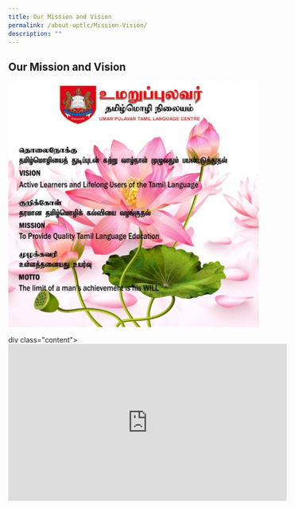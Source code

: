 ```yaml
---
title: Our Mission and Vision
permalink: /about-uptlc/Mission-Vision/
description: ""
---
```

## Our Mission and Vision

![](/images/Mission.jpeg)


div class="content">
       <iframe width="560" height="315" src="https://drive.google.com/file/d/1BNdgf54DM86BTPbkmp17uwVhD3jQQcWh/preview" title="YouTube video player" frameborder="0" allow="accelerometer; autoplay; clipboard-write; encrypted-media; gyroscope; picture-in-picture; web-share" allowfullscreen=""></iframe>
		</div>
				
